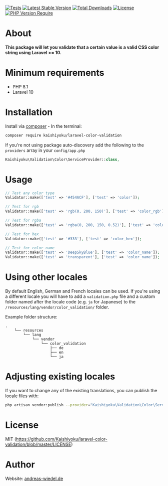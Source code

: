 [![Tests](https://github.com/Kaishiyoku/laravel-color-validation/actions/workflows/tests.yml/badge.svg)](https://github.com/Kaishiyoku/laravel-color-validation/actions/workflows/tests.yml)
[![Latest Stable Version](http://poser.pugx.org/kaishiyoku/laravel-color-validation/v)](https://packagist.org/packages/kaishiyoku/laravel-color-validation)
[![Total Downloads](http://poser.pugx.org/kaishiyoku/laravel-color-validation/downloads)](https://packagist.org/packages/kaishiyoku/laravel-color-validation)
[![License](http://poser.pugx.org/kaishiyoku/laravel-color-validation/license)](https://packagist.org/packages/kaishiyoku/laravel-color-validation)
[![PHP Version Require](http://poser.pugx.org/kaishiyoku/laravel-color-validation/require/php)](https://packagist.org/packages/kaishiyoku/laravel-color-validation)

About
=====
**This package will let you validate that a certain value is a valid CSS color string using Laravel >= 10.**

Minimum requirements
============
* PHP 8.1
* Laravel 10

Installation
============

Install via [composer](https://getcomposer.org/) - In the terminal:
```bash
composer require kaishiyoku/laravel-color-validation
```
If you're not using package auto-discovery add the following to the `providers` array in your `config/app.php`
```php
Kaishiyoku\Validation\Color\ServiceProvider::class,
```

Usage
=====

```php
// Test any color type
Validator::make(['test' => '#454ACF'], ['test' => 'color']);

// Test for rgb 
Validator::make(['test' => 'rgb(0, 200, 150)'], ['test' => 'color_rgb']);

// Test for rgba 
Validator::make(['test' => 'rgba(0, 200, 150, 0.52)'], ['test' => 'color_rgba']);

// Test for hex 
Validator::make(['test' => '#333'], ['test' => 'color_hex']);

// Test for color name
Validator::make(['test' => 'DeepSkyBlue'], ['test' => 'color_name']);
Validator::make(['test' => 'transparent'], ['test' => 'color_name']);
```
Using other locales
===================

By default English, German and French locales can be used. If you're using a different locale you will have to add a `validation.php` file and a custom folder named after the locale code (e.g. `ja` for Japanese) to the `/resources/lang/vendor/color_validation/` folder.

Example folder structure:

```
.
    └── resources
        └── lang
            └── vendor
                └── color_validation
                    ├── de
                    ├── en
                    └── ja
```


Adjusting existing locales
==========================

If you want to change any of the existing translations, you can publish the locale files with:

```bash
php artisan vendor:publish --provider="Kaishiyoku\Validation\Color\ServiceProvider"
```

License
=======
MIT (https://github.com/Kaishiyoku/laravel-color-validation/blob/master/LICENSE)

Author
======
Website: [andreas-wiedel.de](https://andreas-wiedel.de)
